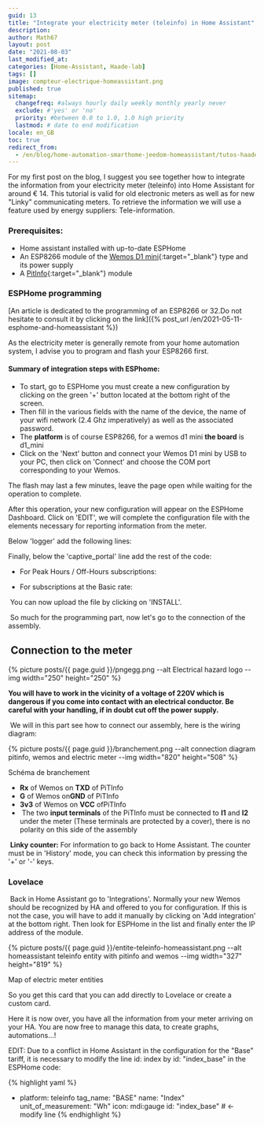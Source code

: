 ```yaml
---
guid: 13
title: "Integrate your electricity meter (teleinfo) in Home Assistant"
description:
author: Math67
layout: post
date: "2021-08-03"
last_modified_at:
categories: [Home-Assistant, Haade-lab]
tags: []
image: compteur-electrique-homeassistant.png
published: true
sitemap:
  changefreq: #always hourly daily weekly monthly yearly never
  exclude: #'yes' or 'no'
  priority: #between 0.0 to 1.0, 1.0 high priority
  lastmod: # date to end modification
locale: en_GB
toc: true
redirect_from:
  - /en/blog/home-automation-smarthome-jeedom-homeassistant/tutos-haade-lab/home-assistant/integrer-son-compteur-electrique-teleinfo-dans-home-assistant/
---
```

For my first post on the blog, I suggest you see together how to integrate the information from your electricity meter (teleinfo) into Home Assistant for around € 14. This tutorial is valid for old electronic meters as well as for new "Linky" communicating meters. To retrieve the information we will use a feature used by energy suppliers: Tele-information.

### Prerequisites:

- Home assistant installed with up-to-date ESPHome
- An ESP8266 module of the [Wemos D1 mini](https://fr.aliexpress.com/item/32651747570.html?spm=a2g0o.productlist.0.0.77694726yRAR17&algo_pvid=cd2ec6ef-58ee-4733-89fd-25627174ac51&algo_exp_id=cd2ec6ef-58ee-4733-89fd-25627174ac51-0){:target="_blank"} type and its power supply
- A [PitInfo](https://www.tindie.com/products/Hallard/pitinfo/){:target="_blank"} module

### ESPHome programming

[An article is dedicated to the programming of an ESP8266 or 32.Do not hesitate to consult it by clicking on the link]({% post_url /en/2021-05-11-esphome-and-homeassistant %})

As the electricity meter is generally remote from your home automation system, I advise you to program and flash your ESP8266 first.

#### Summary of integration steps with ESPhome:

- To start, go to ESPHome you must create a new configuration by clicking on the green '+' button located at the bottom right of the screen.
- Then fill in the various fields with the name of the device, the name of your wifi network (2.4 Ghz imperatively) as well as the associated password.
- The **platform** is of course ESP8266, for a wemos d1 mini **the board** is d1\_mini
- Click on the 'Next' button and connect your Wemos D1 mini by USB to your PC, then click on 'Connect' and choose the COM port corresponding to your Wemos.

The flash may last a few minutes, leave the page open while waiting for the operation to complete.

After this operation, your new configuration will appear on the ESPHome Dashboard. Click on 'EDIT', we will complete the configuration file with the elements necessary for reporting information from the meter.

Below 'logger' add the following lines:

Finally, below the 'captive\_portal' line add the rest of the code:

- For Peak Hours / Off-Hours subscriptions:

- For subscriptions at the Basic rate:

 You can now upload the file by clicking on 'INSTALL'.

 So much for the programming part, now let's go to the connection of the assembly.

##  **Connection to the meter**

{% picture posts/{{ page.guid }}/pngegg.png --alt Electrical hazard logo --img width="250" height="250" %}

**You will have to work in the vicinity of a voltage of 220V which is dangerous if you come into contact with an electrical conductor. Be careful with your handling, if in doubt cut off the power supply.**

 We will in this part see how to connect our assembly, here is the wiring diagram:

{% picture posts/{{ page.guid }}/branchement.png --alt connection diagram pitinfo, wemos and electric meter --img width="820" height="508" %}

Schéma de branchement

- **Rx** of Wemos on **TXD** of PiTInfo
- **G** of Wemos on**GND** of PiTInfo
- **3v3** of Wemos on **VCC** ofPiTInfo
-  The two **input terminals** of the PiTInfo must be connected to **I1** and **I2** under the meter (These terminals are protected by a cover), there is no polarity on this side of the assembly

 **Linky counter:** For information to go back to Home Assistant. The counter must be in 'History' mode, you can check this information by pressing the '+' or '-' keys.

### Lovelace

 Back in Home Assistant go to 'Integrations'. Normally your new Wemos should be recognized by HA and offered to you for configuration. If this is not the case, you will have to add it manually by clicking on 'Add integration' at the bottom right. Then look for ESPHome in the list and finally enter the IP address of the module.

{% picture posts/{{ page.guid }}/entite-teleinfo-homeassistant.png --alt homeassistant teleinfo entity with pitinfo and wemos --img width="327" height="819" %}

Map of electric meter entities

So you get this card that you can add directly to Lovelace or create a custom card.

Here it is now over, you have all the information from your meter arriving on your HA. You are now free to manage this data, to create graphs, automations...!

EDIT: Due to a conflict in Home Assistant in the configuration for the "Base" tariff, it is necessary to modify the line id: index by id: "index\_base" in the ESPHome code:

{% highlight yaml %}
  - platform: teleinfo
    tag_name: "BASE"
    name: "Index"
    unit_of_measurement: "Wh"
    icon: mdi:gauge
    id: "index_base" # <- modify line
{% endhighlight %}
